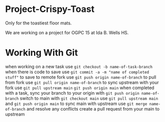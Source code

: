 # Project-Crispy-Toast
Only for the toastiest floor mats.

We are working on a project for OGPC 15 at Ida B. Wells HS.

# Working With Git
when working on a new task use `git checkout -b name-of-task-branch`
when there is code to save use `git commit -a -m "name of completed stuff"`
to save to remote fork use `git push origin name-of-branch`
to pull from fork use `git pull origin name-of-branch`
to sync upstream with your fork use `git pull upstream main` `git push origin main`
when completed with a task, sync your branch to your origin with `git push origin name-of-branch`
switch to main with `git checkout main`
use `git pull upstream main` and `git push origin main` to sync main with upstream
use `git merge name-of-branch` and resolve any conflicts
create a pull request from your main to upstream
